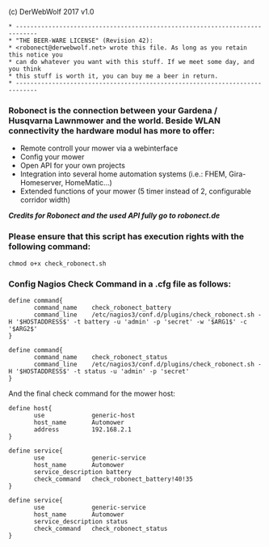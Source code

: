 (c) DerWebWolf 2017
v1.0

```
* ----------------------------------------------------------------------------
* "THE BEER-WARE LICENSE" (Revision 42):
* <robonect@derwebwolf.net> wrote this file. As long as you retain this notice you
* can do whatever you want with this stuff. If we meet some day, and you think
* this stuff is worth it, you can buy me a beer in return.
* ----------------------------------------------------------------------------
```
### Robonect is the connection between your Gardena / Husqvarna Lawnmower and the world. Beside WLAN connectivity the hardware modul has more to offer:

* Remote controll your mower via a webinterface
* Config your mower
* Open API for your own projects
* Integration into several home automation systems (i.e.: FHEM, Gira-Homeserver, HomeMatic...)
* Extended functions of your mower (5 timer instead of 2, configurable corridor width)

***Credits for Robonect and the used API fully go to robonect.de***

### Please ensure that this script has execution rights with the following command:
```
chmod o+x check_robonect.sh
```

### Config Nagios Check Command in a .cfg file as follows:

```
define command{
       command_name    check_robonect_battery
       command_line    /etc/nagios3/conf.d/plugins/check_robonect.sh -H '$HOSTADDRESS$' -t battery -u 'admin' -p 'secret' -w '$ARG1$' -c '$ARG2$'
}

define command{
       command_name    check_robonect_status
       command_line    /etc/nagios3/conf.d/plugins/check_robonect.sh -H '$HOSTADDRESS$' -t status -u 'admin' -p 'secret'
}
```


And the final check command for the mower host:
```
define host{
       use             generic-host
       host_name       Automower
       address         192.168.2.1
}

define service{
       use             generic-service
       host_name       Automower
       service_description battery
       check_command   check_robonect_battery!40!35
}

define service{
       use             generic-service
       host_name       Automower
       service_description status
       check_command   check_robonect_status
}
```
